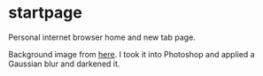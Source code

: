 # startpage
Personal internet browser home and new tab page.

Background image from 
[here](https://www.pixiv.net/member_illust.php?mode=medium&illust_id=74902740).
I took it into Photoshop and applied a Gaussian blur and darkened it.
